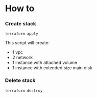 # How to


### Create stack

```
terraform apply
```

This script will create:
-   1 vpc
-   2 network
-   1 instance with attached volume
-   1 instance with extended size main disk

### Delete stack

```
terraform destroy
```
